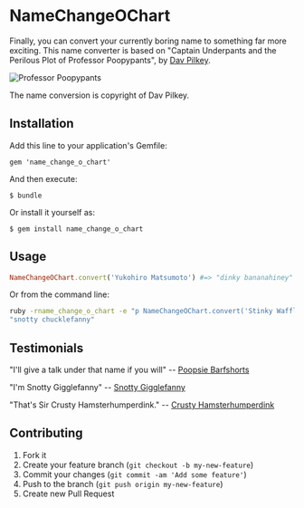 # NameChangeOChart

Finally, you can convert your currently boring name to something far more exciting. This name converter is based on "Captain Underpants and the Perilous Plot of Professor Poopypants", by [Dav Pilkey](http://www.pilkey.com).

![Professor Poopypants](PPP.gif "Professor Poopypants")

The name conversion is copyright of Dav Pilkey.

## Installation

Add this line to your application's Gemfile:

    gem 'name_change_o_chart'

And then execute:

    $ bundle

Or install it yourself as:

    $ gem install name_change_o_chart

## Usage

```ruby
NameChangeOChart.convert('Yukohiro Matsumoto') #=> "dinky bananahiney"
```

Or from the command line: 

```bash
ruby -rname_change_o_chart -e "p NameChangeOChart.convert('Stinky Wafflebuns')" =>
"snotty chucklefanny"
```

## Testimonials

"I'll give a talk under that name if you will" -- [Poopsie Barfshorts](https://twitter.com/joshfrench/status/407556028180332544)

"I'm Snotty Gigglefanny" -- [Snotty Gigglefanny](https://twitter.com/seancribbs/status/407567829232148480)

"That's Sir Crusty Hamsterhumperdink." -- [Crusty Hamsterhumperdink](https://twitter.com/evanphx/status/408280969641074689)

## Contributing

1. Fork it
2. Create your feature branch (`git checkout -b my-new-feature`)
3. Commit your changes (`git commit -am 'Add some feature'`)
4. Push to the branch (`git push origin my-new-feature`)
5. Create new Pull Request
